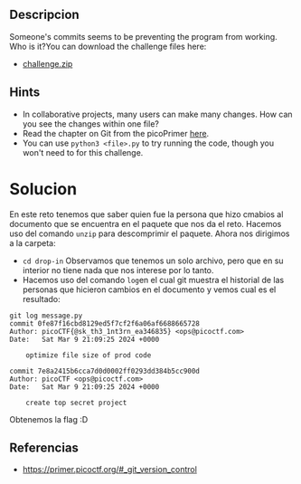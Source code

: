 ## Descripcion
Someone's commits seems to be preventing the program from working. Who is it?You can download the challenge files here:

- [challenge.zip](https://artifacts.picoctf.net/c_titan/74/challenge.zip)

## Hints
- In collaborative projects, many users can make many changes. How can you see the changes within one file?
- Read the chapter on Git from the picoPrimer [here](https://primer.picoctf.org/#_git_version_control).
- You can use `python3 <file>.py` to try running the code, though you won't need to for this challenge.

# Solucion

En este reto tenemos que saber quien fue la persona que hizo cmabios al documento que se encuentra en el paquete que nos da el reto. 
Hacemos uso del comando `unzip` para descomprimir el paquete. 
Ahora nos dirigimos a la carpeta:
- `cd drop-in`
Observamos que tenemos un solo archivo, pero que en su interior no tiene nada que nos interese por lo tanto.
- Hacemos uso del comando `log`en el cual git muestra el historial de las personas que hicieron cambios en el documento y vemos cual es el resultado:

```
git log message.py  
commit 0fe87f16cbd8129ed5f7cf2f6a06af6688665728
Author: picoCTF{@sk_th3_1nt3rn_ea346835} <ops@picoctf.com>
Date:   Sat Mar 9 21:09:25 2024 +0000

    optimize file size of prod code

commit 7e8a2415b6cca7d0d0002ff0293dd384b5cc900d
Author: picoCTF <ops@picoctf.com>
Date:   Sat Mar 9 21:09:25 2024 +0000

    create top secret project

```
Obtenemos la flag :D

## Referencias

- https://primer.picoctf.org/#_git_version_control
